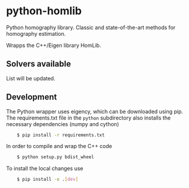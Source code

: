 # python-homlib
Python homography library. Classic and state-of-the-art methods for homography estimation.

Wrapps the C++/Eigen library HomLib.

## Solvers available
List will be updated.

## Development
The Python wrapper uses eigency, which can be downloaded using pip. The requirements.txt
file in the `python` subdirectory also installs the necessary dependencies (numpy and cython)
```bash
    $ pip install -r requirements.txt
```
In order to compile and wrap the C++ code
```bash
    $ python setup.py bdist_wheel
```
To install the local changes use
```bash
    $ pip install -e .[dev]
```
